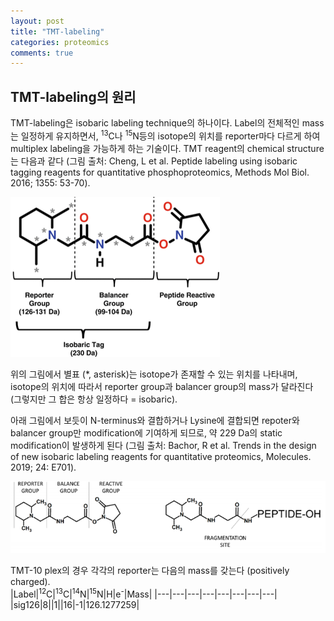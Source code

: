```yaml
---
layout: post
title: "TMT-labeling"
categories: proteomics
comments: true
---
```


## TMT-labeling의 원리
TMT-labeling은 isobaric labeling technique의 하나이다. 
Label의 전체적인 mass는 일정하게 유지하면서, <sup>13</sup>C나 <sup>15</sup>N등의 isotope의 위치를 reporter마다 다르게 하여 
multiplex labeling을 가능하게 하는 기술이다. TMT reagent의 chemical structure는 다음과 같다 
(그림 출처: Cheng, L et al. Peptide labeling using isobaric tagging reagents for quantitative phosphoproteomics, 
Methods Mol Biol. 2016; 1355: 53-70).

![TMTreporter](/assets/img/proteomics/tmt_reporter1.png)

위의 그림에서 별표 (*, asterisk)는 isotope가 존재할 수 있는 위치를 나타내며, isotope의 위치에 따라서 reporter group과 balancer group의
mass가 달라진다 (그렇지만 그 합은 항상 일정하다 = isobaric).

아래 그림에서 보듯이 N-terminus와 결합하거나 Lysine에 결합되면 repoter와 balancer group만 modification에 기여하게 되므로, 
약 229 Da의 static modification이 발생하게 된다 (그림 출처: Bachor, R et al. Trends in the design of new isobaric labeling reagents for quantitative proteomics, Molecules. 2019; 24: E701).

![TMTmodification](/assets/img/proteomics/tmt_reporter2.png)


TMT-10 plex의 경우 각각의 reporter는 다음의 mass를 갖는다 (positively charged).  
|Label|<sup>12</sup>C|<sup>13</sup>C|<sup>14</sup>N|<sup>15</sup>N|H|e<sup>-</sup>|Mass| 
|---|---|---|---|---|---|---|---|  
|sig126|8||1||16|-1|126.1277259|  
